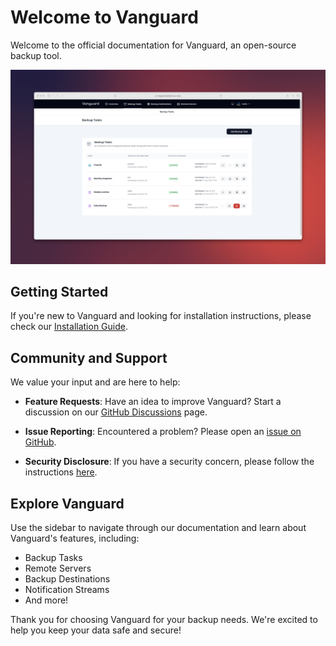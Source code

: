 # Welcome to Vanguard

Welcome to the official documentation for Vanguard, an open-source backup tool.

<p align="center">
<img src="https://raw.githubusercontent.com/vanguardbackup/assets/main/screenshots/backup-tasks.png" width="900" alt="Screenshot"></p>

## Getting Started

If you're new to Vanguard and looking for installation instructions, please check our [Installation Guide](/installation).

## Community and Support

We value your input and are here to help:

- **Feature Requests**: Have an idea to improve Vanguard? Start a discussion on our [GitHub Discussions](https://github.com/vanguardbackup/vanguard/discussions) page.

- **Issue Reporting**: Encountered a problem? Please open an [issue on GitHub](https://github.com/vanguardbackup/vanguard/issues/new/choose).

- **Security Disclosure**: If you have a security concern, please follow the instructions [here](https://github.com/vanguardbackup/vanguard/blob/main/SECURITY.md).
## Explore Vanguard

Use the sidebar to navigate through our documentation and learn about Vanguard's features, including:

- Backup Tasks
- Remote Servers
- Backup Destinations
- Notification Streams
- And more!

Thank you for choosing Vanguard for your backup needs. We're excited to help you keep your data safe and secure!